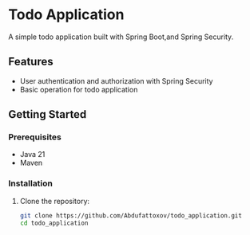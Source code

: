 # Todo Application

A simple todo application built with Spring Boot,and Spring Security.

## Features

- User authentication and authorization with Spring Security
- Basic operation for todo application

## Getting Started

### Prerequisites

- Java 21
- Maven

### Installation

1. Clone the repository:
   ```bash
   git clone https://github.com/Abdufattoxov/todo_application.git
   cd todo_application
